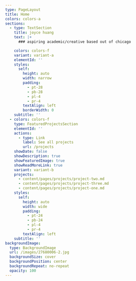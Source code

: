 ```yaml
---
type: PageLayout
title: Home
colors: colors-a
sections:
  - type: TextSection
    title: joyce huang
    text: |+
      ### aspiring academic/creative based out of chicago

    colors: colors-f
    variant: variant-a
    elementId: ''
    styles:
      self:
        height: auto
        width: narrow
        padding:
          - pt-28
          - pb-28
          - pl-4
          - pr-4
        textAlign: left
        borderWidth: 0
    subtitle: ''
  - colors: colors-f
    type: FeaturedProjectsSection
    elementId: ''
    actions:
      - type: Link
        label: See all projects
        url: /projects
    showDate: false
    showDescription: true
    showFeaturedImage: true
    showReadMoreLink: true
    variant: variant-b
    projects:
      - content/pages/projects/project-two.md
      - content/pages/projects/project-three.md
      - content/pages/projects/project-one.md
    styles:
      self:
        height: auto
        width: wide
        padding:
          - pt-24
          - pb-24
          - pl-4
          - pr-4
        textAlign: left
    subtitle: ''
backgroundImage:
  type: BackgroundImage
  url: /images/27680006-2.jpg
  backgroundSize: cover
  backgroundPosition: center
  backgroundRepeat: no-repeat
  opacity: 100
---
```

